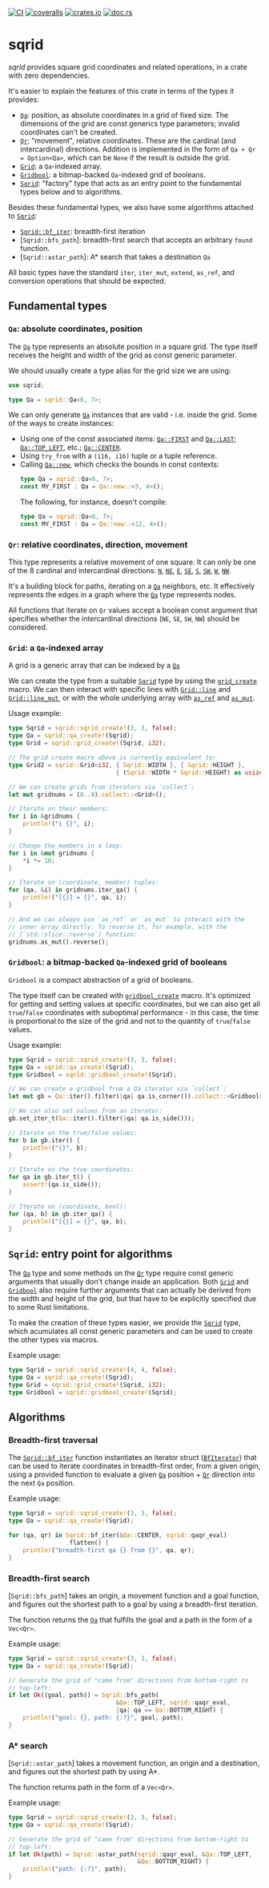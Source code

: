 [![CI](https://github.com/lpenz/sqrid/actions/workflows/ci.yml/badge.svg)](https://github.com/lpenz/sqrid/actions/workflows/ci.yml)
[![coveralls](https://coveralls.io/repos/github/lpenz/sqrid/badge.svg?branch=main)](https://coveralls.io/github/lpenz/sqrid?branch=main)
[![crates.io](https://img.shields.io/crates/v/sqrid)](https://crates.io/crates/sqrid)
[![doc.rs](https://docs.rs/sqrid/badge.svg)](https://docs.rs/sqrid)

# sqrid

*sqrid* provides square grid coordinates and related operations,
in a crate with zero dependencies.

It's easier to explain the features of this crate in terms of the
types it provides:
- [`Qa`]: position, as absolute coordinates in a grid of fixed
  size. The dimensions of the grid are const generics type
  parameters; invalid coordinates can't be created.
- [`Qr`]: "movement", relative coordinates. These are the
  cardinal (and intercardinal) directions.
  Addition is implemented in the form of `Qa + Qr = Option<Qa>`,
  which can be `None` if the result is outside the grid.
- [`Grid`]: a `Qa`-indexed array.
- [`Gridbool`]: a bitmap-backed `Qa`-indexed grid of booleans.
- [`Sqrid`]: "factory" type that acts as an entry point to the
  fundamental types below and to algorithms.

Besides these fundamental types, we also have some algorithms
attached to [`Sqrid`]:
- [`Sqrid::bf_iter`]: breadth-first iteration
- [`Sqrid::bfs_path`]: breadth-first search that accepts an
  arbitrary `found` function.
- [`Sqrid::astar_path`]: A* search that takes a destination `Qa`

All basic types have the standard `iter`, `iter_mut`, `extend`,
`as_ref`, and conversion operations that should be expected.

## Fundamental types

### `Qa`: absolute coordinates, position

The [`Qa`] type represents an absolute position in a square
grid. The type itself receives the height and width of the grid as
const generic parameter.

We should usually create a type alias for the grid size we are using:

```rust
use sqrid;

type Qa = sqrid::Qa<6, 7>;
```

We can only generate [`Qa`] instances that are valid - i.e. inside
the grid. Some of the ways to create instances:
- Using one of the const associated items: [`Qa::FIRST`] and
  [`Qa::LAST`]; [`Qa::TOP_LEFT`], etc.; [`Qa::CENTER`].
- Using `try_from` with a `(i16, i16)` tuple or a tuple reference.
- Calling [`Qa::new`], which checks the bounds in const contexts:
  ```rust
  type Qa = sqrid::Qa<6, 7>;
  const MY_FIRST : Qa = Qa::new::<3, 4>();
  ```
  The following, for instance, doesn't compile:
  ```rust
  type Qa = sqrid::Qa<6, 7>;
  const MY_FIRST : Qa = Qa::new::<12, 4>();
  ```

### `Qr`: relative coordinates, direction, movement

This type represents a relative movement of one square. It can
only be one of the 8 cardinal and intercardinal directions:
[`N`](`Qr::N`), [`NE`](`Qr::NE`), [`E`](`Qr::E`),
[`SE`](`Qr::SE`), [`S`](`Qr::S`), [`SW`](`Qr::SW`),
[`W`](`Qr::W`), [`NW`](`Qr::NW`).

It's a building block for paths, iterating on a [`Qa`] neighbors,
etc. It effectively represents the edges in a graph where the
[`Qa`] type represents nodes.

All functions that iterate on `Qr` values accept a boolean const
argument that specifies whether the intercardinal directions
(`NE`, `SE`, `SW`, `NW`) should be considered.

### `Grid`: a `Qa`-indexed array

A grid is a generic array that can be indexed by a [`Qa`]

We can create the type from a suitable [`Sqrid`] type by using the
[`grid_create`] macro. We can then interact with specific lines
with [`Grid::line`] and [`Grid::line_mut`], or with the whole
underlying array with [`as_ref`](std::convert::AsRef) and
[`as_mut`](std::convert::AsMut).

Usage example:

```rust
type Sqrid = sqrid::sqrid_create!(3, 3, false);
type Qa = sqrid::qa_create!(Sqrid);
type Grid = sqrid::grid_create!(Sqrid, i32);

// The grid create macro above is currently equivalent to:
type Grid2 = sqrid::Grid<i32, { Sqrid::WIDTH }, { Sqrid::HEIGHT },
                              { (Sqrid::WIDTH * Sqrid::HEIGHT) as usize }>;

// We can create grids from iterators via `collect`:
let mut gridnums = (0..9).collect::<Grid>();

// Iterate on their members:
for i in &gridnums {
    println!("i {}", i);
}

// Change the members in a loop:
for i in &mut gridnums {
    *i *= 10;
}

// Iterate on (coordinate, member) tuples:
for (qa, &i) in gridnums.iter_qa() {
    println!("[{}] = {}", qa, i);
}

// And we can always use `as_ref` or `as_mut` to interact with the
// inner array directly. To reverse it, for example, with the
// [`std::slice::reverse`] function:
gridnums.as_mut().reverse();
```

### `Gridbool`: a bitmap-backed `Qa`-indexed grid of booleans

`Gridbool` is a compact abstraction of a grid of booleans.

The type itself can be created with [`gridbool_create`] macro.
It's optimized for getting and setting values at specific
coordinates, but we can also get all `true`/`false` coordinates
with suboptimal performance - in this case, the time is
proportional to the size of the grid and not to the quantity of
`true`/`false` values.

Usage example:

```rust
type Sqrid = sqrid::sqrid_create!(3, 3, false);
type Qa = sqrid::qa_create!(Sqrid);
type Gridbool = sqrid::gridbool_create!(Sqrid);

// We can create a gridbool from a Qa iterator via `collect`:
let mut gb = Qa::iter().filter(|qa| qa.is_corner()).collect::<Gridbool>();

// We can also set values from an iterator:
gb.set_iter_t(Qa::iter().filter(|qa| qa.is_side()));

// Iterate on the true/false values:
for b in gb.iter() {
    println!("{}", b);
}

// Iterate on the true coordinates:
for qa in gb.iter_t() {
    assert!(qa.is_side());
}

// Iterate on (coordinate, bool):
for (qa, b) in gb.iter_qa() {
    println!("[{}] = {}", qa, b);
}
```

## `Sqrid`: entry point for algorithms

The [`Qa`] type and some methods on the [`Qr`] type require const
generic arguments that usually don't change inside an application.
Both [`Grid`] and [`Gridbool`] also require further arguments that
can actually be derived from the width and height of the grid, but
that have to be explicitly specified due to some Rust limitations.

To make the creation of these types easier, we provide the
[`Sqrid`] type, which acumulates all const generic parameters and
can be used to create the other types via macros.

Example usage:

```rust
type Sqrid = sqrid::sqrid_create!(4, 4, false);
type Qa = sqrid::qa_create!(Sqrid);
type Grid = sqrid::grid_create!(Sqrid, i32);
type Gridbool = sqrid::gridbool_create!(Sqrid);
```

## Algorithms

### Breadth-first traversal

The [`Sqrid::bf_iter`] function instantiates an iterator struct
([`BfIterator`]) that can be used to iterate coordinates in
breadth-first order, from a given origin, using a provided
function to evaluate a given [`Qa`] position + [`Qr`] direction
into the next `Qa` position.

Example usage:

```rust
type Sqrid = sqrid::sqrid_create!(3, 3, false);
type Qa = sqrid::qa_create!(Sqrid);

for (qa, qr) in Sqrid::bf_iter(&Qa::CENTER, sqrid::qaqr_eval)
                .flatten() {
    println!("breadth-first qa {} from {}", qa, qr);
}
```

### Breadth-first search

[`Sqrid::bfs_path`] takes an origin, a movement function and a
goal function, and figures out the shortest path to a goal by
using a breadth-first iteration.

The function returns the [`Qa`] that fulfills the goal and a
path in the form of a `Vec<Qr>`.

Example usage:

```rust
type Sqrid = sqrid::sqrid_create!(3, 3, false);
type Qa = sqrid::qa_create!(Sqrid);

// Generate the grid of "came from" directions from bottom-right to
// top-left:
if let Ok((goal, path)) = Sqrid::bfs_path(
                              &Qa::TOP_LEFT, sqrid::qaqr_eval,
                              |qa| qa == Qa::BOTTOM_RIGHT) {
    println!("goal: {}, path: {:?}", goal, path);
}
```

### A* search

[`Sqrid::astar_path`] takes a movement function, an origin and a
destination, and figures out the shortest path by using A*.

The function returns path in the form of a `Vec<Qr>`.

Example usage:

```rust
type Sqrid = sqrid::sqrid_create!(3, 3, false);
type Qa = sqrid::qa_create!(Sqrid);

// Generate the grid of "came from" directions from bottom-right to
// top-left:
if let Ok(path) = Sqrid::astar_path(sqrid::qaqr_eval, &Qa::TOP_LEFT,
                                    &Qa::BOTTOM_RIGHT) {
    println!("path: {:?}", path);
}
```

[`Qa`]: https://docs.rs/sqrid/0/sqrid/qa/struct.Qa.html
[`Qa::FIRST`]: https://docs.rs/sqrid/0/sqrid/qa/struct.Qa.html#associatedconstant.FIRST
[`Qa::LAST`]: https://docs.rs/sqrid/0/sqrid/qa/struct.Qa.html#associatedconstant.LAST
[`Qa::TOP_LEFT`]: https://docs.rs/sqrid/0/sqrid/qa/struct.Qa.html#associatedconstant.TOP_LEFT
[`Qa::CENTER`]: https://docs.rs/sqrid/0/sqrid/qa/struct.Qa.html#associatedconstant.CENTER
[`Qa::new`]: https://docs.rs/sqrid/0/sqrid/qa/struct.Qa.html#method.new
[`Qa::iter`]: https://docs.rs/sqrid/0/sqrid/qa/struct.Qa.html#method.iter
[`Qr`]: https://docs.rs/sqrid/0/sqrid/qr/enum.Qr.html
[`Qr::iter`]: https://docs.rs/sqrid/0/sqrid/qr/enum.Qr.html#method.iter
[`Qr::N`]: https://docs.rs/sqrid/0/sqrid/qr/enum.Qr.html#variant.N
[`Qr::NE`]: https://docs.rs/sqrid/0/sqrid/qr/enum.Qr.html#variant.NE
[`Qr::E`]: https://docs.rs/sqrid/0/sqrid/qr/enum.Qr.html#variant.E
[`Qr::SE`]: https://docs.rs/sqrid/0/sqrid/qr/enum.Qr.html#variant.SE
[`Qr::S`]: https://docs.rs/sqrid/0/sqrid/qr/enum.Qr.html#variant.S
[`Qr::SW`]: https://docs.rs/sqrid/0/sqrid/qr/enum.Qr.html#variant.SW
[`Qr::W`]: https://docs.rs/sqrid/0/sqrid/qr/enum.Qr.html#variant.W
[`Qr::NW`]: https://docs.rs/sqrid/0/sqrid/qr/enum.Qr.html#variant.NW
[`Grid`]: https://docs.rs/sqrid/0/sqrid/grid/struct.Grid.html
[`grid_create`]: https://docs.rs/sqrid/0/sqrid/macro.grid_create.html
[`Grid::line`]: https://docs.rs/sqrid/0/sqrid/grid/struct.Grid.html#method.line
[`Grid::line_mut`]: https://docs.rs/sqrid/0/sqrid/grid/struct.Grid.html#method.line_mut
[`Gridbool`]: https://docs.rs/sqrid/0/sqrid/gridbool/struct.Gridbool.html
[`gridbool_create`]: https://docs.rs/sqrid/0/sqrid/macro.gridbool_create.html
[`Sqrid`]: https://docs.rs/sqrid/0/sqrid/sqrid/struct.Sqrid.html
[`Sqrid::bf_iter`]: https://docs.rs/sqrid/0/sqrid/bf/struct.Sqrid.html#method.bf_iter
[`BfIterator`]: https://docs.rs/sqrid/0/sqrid/bf/struct.BfIterator.html

